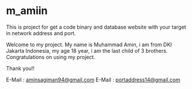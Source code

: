 # m_amiin

This is project for get a code binary and database website with your target in network address and port.

Welcome to my project.
My name is Muhammad Amin, i am from DKI Jakarta Indonesia, my age 18 year, i am the last child of 3 brothers.
Congratulations on using my project.

Thank you!!

E-Mail : aminsagiman94@gmail.com
E-Mail : portaddress14@gmail.com
